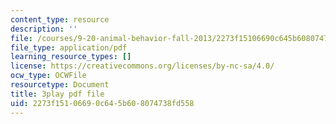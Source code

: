 ```yaml
---
content_type: resource
description: ''
file: /courses/9-20-animal-behavior-fall-2013/2273f15106690c645b608074738fd558_472235.pdf
file_type: application/pdf
learning_resource_types: []
license: https://creativecommons.org/licenses/by-nc-sa/4.0/
ocw_type: OCWFile
resourcetype: Document
title: 3play pdf file
uid: 2273f151-0669-0c64-5b60-8074738fd558
---
```

